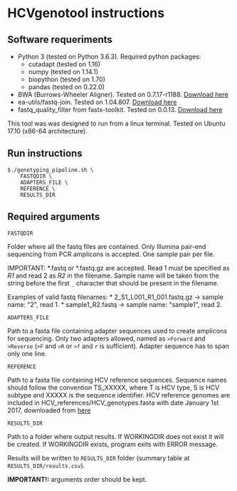 # HCVgenotool instructions

## Software requeriments
- Python 3 (tested on Python 3.6.3). Required python packages:
    * cutadapt (tested on 1.16)
    * numpy (tested on 1.14.1)
    * biopython (tested on 1.70)
    * pandas (tested on 0.22.0)
- BWA (Burrows-Wheeler Aligner). Tested on 0.7.17-r1188. [Download here](https://sourceforge.net/projects/bio-bwa/files/)
- ea-utils/fastq-join. Tested on 1.04.807. [Download here](https://expressionanalysis.github.io/ea-utils/)
- fastq_quality_filter from fastx-toolkit. Tested on 0.0.13. [Download here](http://hannonlab.cshl.edu/fastx_toolkit/download.html)

This tool was was designed to run from a linux terminal. Tested on Ubuntu 17.10 (x86-64 architecture).

## Run instructions
```
$./genotyping_pipeline.sh \
    FASTQDIR \
    ADAPTERS_FILE \
    REFERENCE \
    RESULTS_DIR
```

## Required arguments
`FASTQDIR`

Folder where all the fastq files are contained. Only Illumina pair-end sequencing from PCR amplicons is accepted. 
One sample pair per	file.

IMPORTANT: *.fastq or *.fastq.gz are accepted. Read 1 must be specified
as *R1* and read 2 as *R2* in the filename. Sample name will be taken
from the string before the first `_` character that should be present in
the filename.

Examples of valid fastq filenames:
    * 2_S1_L001_R1_001.fastq.gz -> sample name: "2", read 1.
    * sample1_R2.fastq          -> sample name: "sample1", read 2.

`ADAPTERS_FILE`

Path to a fasta file containing adapter sequences used to
create amplicons for sequencing. Only two adapters allowed, named as
`>Forward` and `>Reverse` (`>F` and `>R` or `>f` and `r` is sufficient).
Adapter sequence has to span only one line.

`REFERENCE`

Path to a fasta file containing HCV reference sequences.
Sequence names should follow the convention TS_XXXXX, where T is HCV
type, S is HCV subtype and XXXXX is the sequence identifier.
HCV reference genomes are included in HCV_references/HCV_genotypes.fasta
with date January 1st 2017, downloaded from [here](https://talk.ictvonline.org/ictv_wikis/flaviviridae/hepacivirus/m/hepacivirus-files/6789)

`RESULTS_DIR`

Path to a folder where output results. If WORKINGDIR does not
exist it will be created. If WORKINGDIR exists, program exits with
ERROR message.

Results will be written to `RESULTS_DIR` folder (summary table at `RESULTS_DIR/results.csv`).

**IMPORTANT!:** arguments order should be kept.
